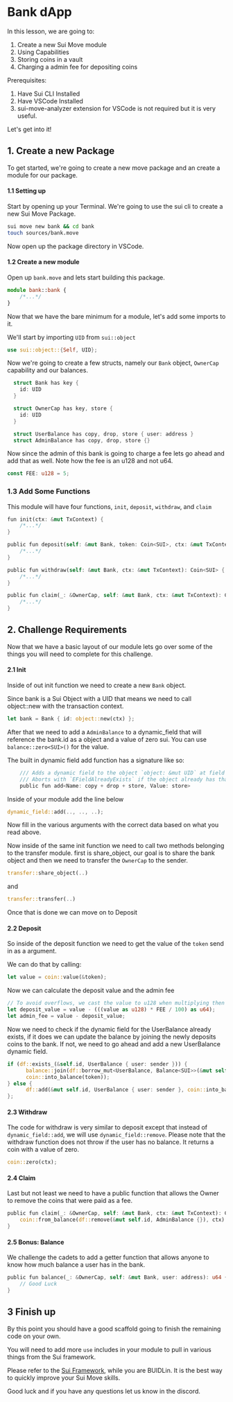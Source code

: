 # Bank dApp

In this lesson, we are going to:

1. Create a new Sui Move module
2. Using Capabilities
3. Storing coins in a vault
4. Charging a admin fee for depositing coins

Prerequisites:

1. Have Sui CLI Installed
2. Have VSCode Installed
3. sui-move-analyzer extension for VSCode is not required but it is very useful.

Let's get into it!

## 1. Create a new Package

To get started, we're going to create a new move package and an create a module for our package.

#### 1.1 Setting up

Start by opening up your Terminal. We're going to use the sui cli to create a new Sui Move Package.

```sh
sui move new bank && cd bank
touch sources/bank.move
```

Now open up the package directory in VSCode.

#### 1.2 Create a new module

Open up `bank.move` and lets start building this package.

```ts
module bank::bank {
    /*...*/
}
```

Now that we have the bare minimum for a module, let's add some imports to it.

We'll start by importing `UID` from `sui::object`

```rust
use sui::object::{Self, UID};
```

Now we're going to create a few structs, namely our `Bank` object, `OwnerCap` capability and our balances.

```rust
  struct Bank has key {
    id: UID
  }

  struct OwnerCap has key, store {
    id: UID
  }

  struct UserBalance has copy, drop, store { user: address }
  struct AdminBalance has copy, drop, store {}
```

Now since the admin of this bank is going to charge a fee lets go ahead and add that as well. Note how the fee is an u128 and not u64.

```rust
const FEE: u128 = 5;
```

### 1.3 Add Some Functions

This module will have four functions, `init`, `deposit`, `withdraw`, and `claim`

```rust
fun init(ctx: &mut TxContext) {
    /*...*/
}

public fun deposit(self: &mut Bank, token: Coin<SUI>, ctx: &mut TxContext) {
    /*...*/
}

public fun withdraw(self: &mut Bank, ctx: &mut TxContext): Coin<SUI> {
    /*...*/
}

public fun claim(_: &OwnerCap, self: &mut Bank, ctx: &mut TxContext): Coin<SUI> {
    /*...*/
}
```

## 2. Challenge Requirements

Now that we have a basic layout of our module lets go over some of the things you will need to complete for this challenge.

#### 2.1 Init

Inside of out init function we need to create a new `Bank` object.

Since bank is a Sui Object with a UID that means we need to call object::new with the transaction context.

```rust
let bank = Bank { id: object::new(ctx) };
```

After that we need to add a `AdminBalance` to a dynamic_field that will reference the bank.id as a object and a value of zero sui. You can use `balance::zero<SUI>()` for the value.

The built in dynamic field add function has a signature like so:

```rust
    /// Adds a dynamic field to the object `object: &mut UID` at field specified by `name: Name`.
    /// Aborts with `EFieldAlreadyExists` if the object already has that field with that name.
    public fun add<Name: copy + drop + store, Value: store>
```

Inside of your module add the line below

```rust
dynamic_field::add(.., .., ..);
```

Now fill in the various arguments with the correct data based on what you read above.

Now inside of the same init function we need to call two methods belonging to the transfer module. first is share_object, our goal is to share the bank object and then we need to transfer the `OwnerCap` to the sender.

```rust
transfer::share_object(..)
```

and

```rust
transfer::transfer(..)
```

Once that is done we can move on to Deposit

#### 2.2 Deposit

So inside of the deposit function we need to get the value of the `token` send in as a argument.

We can do that by calling:

```rust
let value = coin::value(&token);
```

Now we can calculate the deposit value and the admin fee

```rust
// To avoid overflows, we cast the value to u128 when multiplying then cast it back to u64.
let deposit_value = value - (((value as u128) * FEE / 100) as u64);
let admin_fee = value - deposit_value;
```

Now we need to check if the dynamic field for the UserBalance already exists, if it does we can update the balance by joining the newly deposits coins to the bank. If not, we need to go ahead and add a new UserBalance dynamic field.

```rust
if (df::exists_(&self.id, UserBalance { user: sender })) {
      balance::join(df::borrow_mut<UserBalance, Balance<SUI>>(&mut self.id, UserBalance { user: sender }),
      coin::into_balance(token));
} else {
      df::add(&mut self.id, UserBalance { user: sender }, coin::into_balance(token));
};
```

#### 2.3 Withdraw

The code for withdraw is very similar to deposit except that instead of `dynamic_field::add`, we will use `dynamic_field::remove`. Please note that the withdraw function does not throw if the user has no balance. It returns a coin with a value of zero.

```rust
coin::zero(ctx);
```

#### 2.4 Claim

Last but not least we need to have a public function that allows the Owner to remove the coins that were paid as a fee.

```rust
public fun claim(_: &OwnerCap, self: &mut Bank, ctx: &mut TxContext): Coin<SUI> {
    coin::from_balance(df::remove(&mut self.id, AdminBalance {}), ctx)
}
```

#### 2.5 Bonus: Balance

We challenge the cadets to add a getter function that allows anyone to know how much balance a user has in the bank.

```rust
public fun balance(_: &OwnerCap, self: &mut Bank, user: address): u64 {
    // Good Luck
}
```

## 3 Finish up

By this point you should have a good scaffold going to finish the remaining code on your own.

You will need to add more `use` includes in your module to pull in various things from the Sui framework.

Please refer to the [Sui Framework](https://github.com/MystenLabs/sui/tree/main/crates/sui-framework/packages/sui-framework/sources), while you are BUIDLin. It is the best way to quickly improve your Sui Move skills.

Good luck and if you have any questions let us know in the discord.
